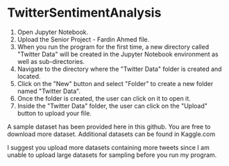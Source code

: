 # TwitterSentimentAnalysis

1. Open Jupyter Notebook.
2. Upload the Senior Project - Fardin Ahmed file.
3. When you run the program for the first time, a new directory called "Twitter Data" will be created in the Jupyter Notebook environment as well as sub-directories.
4. Navigate to the directory where the "Twitter Data" folder is created and located.
5. Click on the "New" button and select "Folder" to create a new folder named "Twitter Data".
6. Once the folder is created, the user can click on it to open it.
7. Inside the "Twitter Data" folder, the user can click on the "Upload" button to upload your file.

A sample dataset has been provided here in this github. You are free to download more dataset. 
Additional datasets can be found in Kaggle.com

I suggest you upload more datasets containing more tweets since I am unable to upload large datasets for sampling before you run my program.
